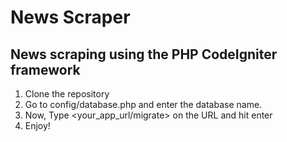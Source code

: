 # News Scraper
News scraping using the PHP CodeIgniter framework
---------------------------------------------------
1. Clone the repository
2. Go to config/database.php and enter the database name.
3. Now, Type <your_app_url/migrate> on the URL and hit enter
4. Enjoy!
